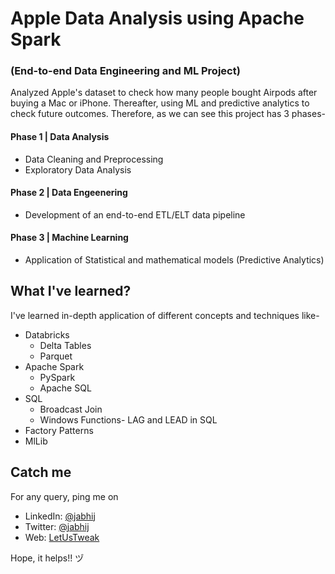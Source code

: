 # Apple Data Analysis using Apache Spark
### (End-to-end Data Engineering and ML Project)

Analyzed Apple's dataset to check how many people bought Airpods after buying a Mac or iPhone. Thereafter, using ML and predictive analytics to check future outcomes. Therefore, as we can see this project has 3 phases-

#### Phase 1 | Data Analysis
  - Data Cleaning and Preprocessing
  - Exploratory Data Analysis
    
#### Phase 2 | Data Engeenering
  - Development of an end-to-end ETL/ELT data pipeline
    
#### Phase 3 | Machine Learning
  - Application of Statistical and mathematical models (Predictive Analytics)

## What I've learned?
I've learned in-depth application of different concepts and techniques like-
  - Databricks
    - Delta Tables
    - Parquet
  - Apache Spark
    - PySpark
    - Apache SQL
  - SQL
    - Broadcast Join
    -  Windows Functions- LAG and LEAD in SQL
  -  Factory Patterns
  -  MlLib

## Catch me
For any query, ping me on 
- LinkedIn: [@jabhij](https://www.linkedin.com/in/jabhij/)
- Twitter: [@jabhij](https://twitter.com/jabhij)
- Web: [LetUsTweak](http://letustweak.com)

Hope, it helps!! ヅ

